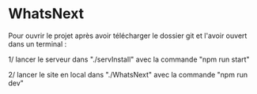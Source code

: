 # WhatsNext

Pour ouvrir le projet après avoir télécharger le dossier git et l'avoir ouvert dans un terminal :

   1/ lancer le serveur dans "./servInstall" avec la commande "npm run start"
   
   2/ lancer le site en local dans "./WhatsNext" avec la commande "npm run dev"
